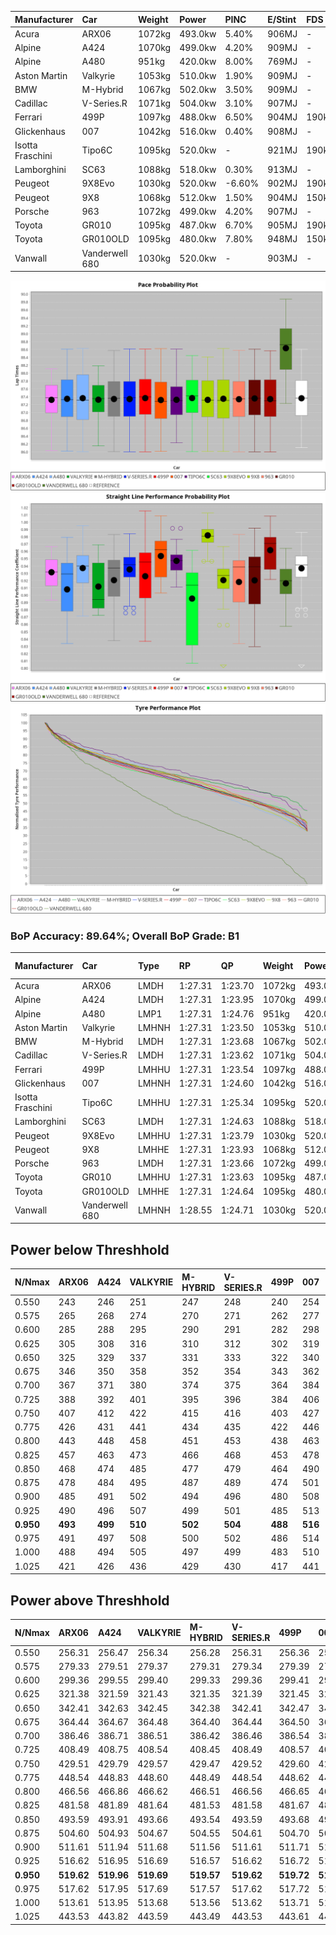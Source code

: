 | Manufacturer     | Car            | Weight | Power   | PINC    | E/Stint | FDS     |
|:-|:-|:-|:-|:-|:-|:-|
| Acura            | ARX06          | 1072kg | 493.0kw | 5.40%   | 906MJ   |    -    |
| Alpine           | A424           | 1070kg | 499.0kw | 4.20%   | 909MJ   |    -    |
| Alpine           | A480           | 951kg  | 420.0kw | 8.00%   | 769MJ   |    -    |
| Aston Martin     | Valkyrie       | 1053kg | 510.0kw | 1.90%   | 909MJ   |    -    |
| BMW              | M-Hybrid       | 1067kg | 502.0kw | 3.50%   | 909MJ   |    -    |
| Cadillac         | V-Series.R     | 1071kg | 504.0kw | 3.10%   | 907MJ   |    -    |
| Ferrari          | 499P           | 1097kg | 488.0kw | 6.50%   | 904MJ   | 190kph  |
| Glickenhaus      | 007            | 1042kg | 516.0kw | 0.40%   | 908MJ   |    -    |
| Isotta Fraschini | Tipo6C         | 1095kg | 520.0kw |    -    | 921MJ   | 190kph  |
| Lamborghini      | SC63           | 1088kg | 518.0kw | 0.30%   | 913MJ   |    -    |
| Peugeot          | 9X8Evo         | 1030kg | 520.0kw | -6.60%  | 902MJ   | 190kph  |
| Peugeot          | 9X8            | 1068kg | 512.0kw | 1.50%   | 904MJ   | 150kph  |
| Porsche          | 963            | 1072kg | 499.0kw | 4.20%   | 907MJ   |    -    |
| Toyota           | GR010          | 1095kg | 487.0kw | 6.70%   | 905MJ   | 190kph  |
| Toyota           | GR010OLD       | 1095kg | 480.0kw | 7.80%   | 948MJ   | 150kph  |
| Vanwall          | Vanderwell 680 | 1030kg | 520.0kw |    -    | 903MJ   |    -    |

![PACECHART](./IMG/AUTO.png)
![STRAIGHTLINEPERFORMANCECHART](./IMG/AUTO_sp.png)
![TYREPERFORMANCECHART](./IMG/AUTO_tw.png)

### BoP Accuracy: 89.64%; Overall BoP Grade: B1
| Manufacturer     | Car            | Type  | RP      | QP      | Weight | Power¹  | Threshhold | PINC    | Power²   | E/Stint | AVG Vmax  | FDS     | RDLC | L/Stint | BOP-Grade | Model Accuracy | Model Points | Match%  | SimDiff |
|:-|:-|:-|:-|:-|:-|:-|:-|:-|:-|:-|:-|:-|:-|:-|:-|:-|:-|:-|:-|
| Acura            | ARX06          | LMDH  | 1:27.31 | 1:23.70 | 1072kg | 493.0kw | 210.0kph   | 5.40%   | 519.60kw |  906MJ  | 270.75kph |    -    | 0.99 | 43      | +B2       | 100.00%        | 996          | 80.18%  | #       |
| Alpine           | A424           | LMDH  | 1:27.31 | 1:23.95 | 1070kg | 499.0kw | 210.0kph   | 4.20%   | 520.00kw |  909MJ  | 267.58kph |    -    | 1.00 | 43      | ~A1       | 98.45%         | 2220         | 98.50%  | #       |
| Alpine           | A480           | LMP1  | 1:27.31 | 1:24.76 |  951kg | 420.0kw | 210.0kph   | 8.00%   | 453.60kw |  769MJ  | 272.12kph |    -    | 0.98 | 40      | ~A1       | 95.90%         | 1706         | 100.00% | #       |
| Aston Martin     | Valkyrie       | LMHNH | 1:27.31 | 1:23.50 | 1053kg | 510.0kw | 210.0kph   | 1.90%   | 519.70kw |  909MJ  | 269.20kph |    -    | 1.02 | 43      | +C2       | 100.00%        | 466          | 73.15%  | #       |
| BMW              | M-Hybrid       | LMDH  | 1:27.31 | 1:23.68 | 1067kg | 502.0kw | 210.0kph   | 3.50%   | 519.60kw |  909MJ  | 269.62kph |    -    | 1.00 | 43      | ~A1       | 100.00%        | 3339         | 96.59%  | #       |
| Cadillac         | V-Series.R     | LMDH  | 1:27.31 | 1:23.62 | 1071kg | 504.0kw | 210.0kph   | 3.10%   | 519.60kw |  907MJ  | 270.72kph |    -    | 1.00 | 43      | ~A1       | 99.03%         | 6041         | 98.21%  | #       |
| Ferrari          | 499P           | LMHHU | 1:27.31 | 1:23.54 | 1097kg | 488.0kw | 210.0kph   | 6.50%   | 519.70kw |  904MJ  | 268.71kph | 190kph  | 1.01 | 43      | ~A1       | 99.97%         | 7286         | 97.77%  | #       |
| Glickenhaus      | 007            | LMHNH | 1:27.31 | 1:24.60 | 1042kg | 516.0kw | 210.0kph   | 0.40%   | 518.10kw |  908MJ  | 275.87kph |    -    | 0.95 | 43      | ~A1       | 93.90%         | 2170         | 100.00% | #       |
| Isotta Fraschini | Tipo6C         | LMHHU | 1:27.31 | 1:25.34 | 1095kg | 520.0kw | 210.0kph   |    -    | 520.00kw |  921MJ  | 269.81kph | 190kph  | 1.02 | 43      | +B2       | 98.48%         | 130          | 82.59%  | #       |
| Lamborghini      | SC63           | LMDH  | 1:27.31 | 1:24.63 | 1088kg | 518.0kw | 210.0kph   | 0.30%   | 519.60kw |  913MJ  | 265.37kph |    -    | 1.02 | 43      | -A2       | 100.00%        | 784          | 92.75%  | #       |
| Peugeot          | 9X8Evo         | LMHHU | 1:27.31 | 1:23.79 | 1030kg | 520.0kw | 210.0kph   | -6.60%  | 485.70kw |  902MJ  | 277.75kph | 190kph  | 1.03 | 43      | +B1       | 100.00%        | 1890         | 87.32%  | #       |
| Peugeot          | 9X8            | LMHHE | 1:27.31 | 1:23.93 | 1068kg | 512.0kw | 210.0kph   | 1.50%   | 519.70kw |  904MJ  | 267.90kph | 150kph  | 1.01 | 43      | ~A1       | 98.18%         | 4753         | 99.10%  | #       |
| Porsche          | 963            | LMDH  | 1:27.31 | 1:23.66 | 1072kg | 499.0kw | 210.0kph   | 4.20%   | 520.00kw |  907MJ  | 268.98kph |    -    | 1.00 | 43      | ~A1       | 99.89%         | 15174        | 96.90%  | #       |
| Toyota           | GR010          | LMHHU | 1:27.31 | 1:23.63 | 1095kg | 487.0kw | 210.0kph   | 6.70%   | 519.60kw |  905MJ  | 267.94kph | 190kph  | 1.01 | 43      | ~A1       | 99.82%         | 5457         | 97.77%  | #       |
| Toyota           | GR010OLD       | LMHHE | 1:27.31 | 1:24.64 | 1095kg | 480.0kw | 210.0kph   | 7.80%   | 517.40kw |  948MJ  | 273.54kph | 150kph  | 1.00 | 43      | +A2       | 100.00%        | 930          | 92.00%  | #       |
| Vanwall          | Vanderwell 680 | LMHNH | 1:28.55 | 1:24.71 | 1030kg | 520.0kw | 0.0kph     |    -    | 520.00kw |  903MJ  | 271.21kph |    -    | 1.02 | 43      | +Ω1       | 96.27%         | 645          | 41.32%  | #       |

## Power below Threshhold
| N/Nmax    | ARX06   | A424    | VALKYRIE | M-HYBRID | V-SERIES.R | 499P    | 007     | TIPO6C  | SC63    | 9X8EVO  | 9X8     | 963     | GR010   | GR010OLD | VANDERWELL 680 | ​     | RPM      | A480            |
|:-|:-|:-|:-|:-|:-|:-|:-|:-|:-|:-|:-|:-|:-|:-|:-|:-|:-|:-|
|  0.550    |  243    |  246    |  251     |  247     |  248       |  240    |  254    |  256    |  255    |  256    |  252    |  246    |  240    |  236     |  256           |  ​    |   --     |  0.00           |
|  0.575    |  265    |  268    |  274     |  270     |  271       |  262    |  277    |  279    |  278    |  279    |  275    |  268    |  262    |  258     |  279           |  ​    |   --     |  0.00           |
|  0.600    |  285    |  288    |  295     |  290     |  291       |  282    |  298    |  300    |  299    |  300    |  296    |  288    |  281    |  277     |  300           |  ​    |   --     |  0.00           |
|  0.625    |  305    |  308    |  316     |  310     |  312       |  302    |  319    |  322    |  321    |  322    |  317    |  308    |  301    |  297     |  322           |  ​    |   --     |  0.00           |
|  0.650    |  325    |  329    |  337     |  331     |  333       |  322    |  340    |  343    |  342    |  343    |  338    |  329    |  322    |  317     |  343           |  ​    |   --     |  0.00           |
|  0.675    |  346    |  350    |  358     |  352     |  354       |  343    |  362    |  365    |  364    |  365    |  359    |  350    |  342    |  337     |  365           |  ​    |   --     |  0.00           |
|  0.700    |  367    |  371    |  380     |  374     |  375       |  364    |  384    |  387    |  386    |  387    |  381    |  371    |  363    |  358     |  387           |  ​    |   --     |  0.00           |
|  0.725    |  388    |  392    |  401     |  395     |  396       |  384    |  406    |  409    |  407    |  409    |  403    |  392    |  383    |  378     |  409           |  ​    |   --     |  0.00           |
|  0.750    |  407    |  412    |  422     |  415     |  416       |  403    |  427    |  430    |  428    |  430    |  423    |  412    |  403    |  397     |  430           |  ​    |   --     |  0.00           |
|  0.775    |  426    |  431    |  441     |  434     |  435       |  422    |  446    |  449    |  447    |  449    |  442    |  431    |  421    |  415     |  449           |  ​    |  5000    |  -3,412,805.82  |
|  0.800    |  443    |  448    |  458     |  451     |  453       |  438    |  463    |  467    |  465    |  467    |  460    |  448    |  437    |  431     |  467           |  ​    |  5500    |  -3,716,972.33  |
|  0.825    |  457    |  463    |  473     |  466     |  468       |  453    |  478    |  482    |  480    |  482    |  475    |  463    |  452    |  445     |  482           |  ​    |  5999    |  -4,036,019.00  |
|  0.850    |  468    |  474    |  485     |  477     |  479       |  464    |  490    |  494    |  492    |  494    |  486    |  474    |  463    |  456     |  494           |  ​    |  6499    |  -4,369,945.84  |
|  0.875    |  478    |  484    |  495     |  487     |  489       |  474    |  501    |  505    |  503    |  505    |  497    |  484    |  473    |  466     |  505           |  ​    |  7000    |  -4,718,751.85  |
|  0.900    |  485    |  491    |  502     |  494     |  496       |  480    |  508    |  512    |  510    |  512    |  504    |  491    |  479    |  472     |  512           |  ​    |  7500    |  -5,082,438.02  |
|  0.925    |  490    |  496    |  507     |  499     |  501       |  485    |  513    |  517    |  515    |  517    |  509    |  496    |  484    |  477     |  517           |  ​    |  8000    |  432.21         |
| **0.950** | **493** | **499** | **510**  | **502**  | **504**    | **488** | **516** | **520** | **518** | **520** | **512** | **499** | **487** | **480**  | **520**        | **​** | **8499** | **435.21**      |
|  0.975    |  491    |  497    |  508     |  500     |  502       |  486    |  514    |  518    |  516    |  518    |  510    |  497    |  485    |  478     |  518           |  ​    |  9000    |  218.11         |
|  1.000    |  488    |  494    |  505     |  497     |  499       |  483    |  510    |  514    |  512    |  514    |  506    |  494    |  482    |  475     |  514           |  ​    |   --     |  0.00           |
|  1.025    |  421    |  426    |  436     |  429     |  430       |  417    |  441    |  444    |  442    |  444    |  437    |  426    |  416    |  410     |  444           |  ​    |   --     |  0.00           |

## Power above Threshhold
| N/Nmax    | ARX06      | A424       | VALKYRIE   | M-HYBRID   | V-SERIES.R | 499P       | 007        | TIPO6C  | SC63       | 9X8EVO     | 9X8        | 963        | GR010      | GR010OLD   | VANDERWELL 680 | ​     | RPM      | A480            |
|:-|:-|:-|:-|:-|:-|:-|:-|:-|:-|:-|:-|:-|:-|:-|:-|:-|:-|:-|
|  0.550    |  256.31    |  256.47    |  256.34    |  256.28    |  256.31    |  256.36    |  255.03    |  256    |  256.27    |  239.34    |  256.34    |  256.47    |  256.31    |  255.22    |  256           |  ​    |   --     |  0.00           |
|  0.575    |  279.33    |  279.51    |  279.37    |  279.31    |  279.34    |  279.39    |  278.03    |  279    |  279.30    |  261.37    |  279.37    |  279.51    |  279.34    |  278.24    |  279           |  ​    |   --     |  0.00           |
|  0.600    |  299.36    |  299.55    |  299.40    |  299.33    |  299.36    |  299.41    |  299.04    |  300    |  299.32    |  280.39    |  299.39    |  299.55    |  299.36    |  298.25    |  300           |  ​    |   --     |  0.00           |
|  0.625    |  321.38    |  321.59    |  321.43    |  321.35    |  321.39    |  321.45    |  321.04    |  322    |  321.34    |  300.42    |  321.42    |  321.59    |  321.39    |  320.27    |  322           |  ​    |   --     |  0.00           |
|  0.650    |  342.41    |  342.63    |  342.45    |  342.38    |  342.41    |  342.47    |  342.04    |  343    |  342.37    |  320.45    |  342.45    |  342.63    |  342.41    |  341.29    |  343           |  ​    |   --     |  0.00           |
|  0.675    |  364.44    |  364.67    |  364.48    |  364.40    |  364.44    |  364.50    |  364.04    |  365    |  364.39    |  341.48    |  364.48    |  364.67    |  364.44    |  363.31    |  365           |  ​    |   --     |  0.00           |
|  0.700    |  386.46    |  386.71    |  386.51    |  386.42    |  386.46    |  386.54    |  386.05    |  387    |  386.41    |  362.51    |  386.51    |  386.71    |  386.47    |  385.33    |  387           |  ​    |   --     |  0.00           |
|  0.725    |  408.49    |  408.75    |  408.54    |  408.45    |  408.49    |  408.57    |  407.05    |  409    |  408.44    |  382.54    |  408.53    |  408.75    |  408.49    |  407.35    |  409           |  ​    |   --     |  0.00           |
|  0.750    |  429.51    |  429.79    |  429.57    |  429.47    |  429.52    |  429.60    |  428.05    |  430    |  429.46    |  401.56    |  429.56    |  429.79    |  429.52    |  427.36    |  430           |  ​    |   --     |  0.00           |
|  0.775    |  448.54    |  448.83    |  448.60    |  448.49    |  448.54    |  448.62    |  447.06    |  449    |  448.48    |  419.59    |  448.59    |  448.83    |  448.54    |  446.38    |  449           |  ​    |  5000    |  -3,412,805.82  |
|  0.800    |  466.56    |  466.86    |  466.62    |  466.51    |  466.56    |  466.65    |  465.06    |  467    |  466.50    |  436.61    |  466.61    |  466.86    |  466.56    |  464.39    |  467           |  ​    |  5500    |  -3,716,972.33  |
|  0.825    |  481.58    |  481.89    |  481.64    |  481.53    |  481.58    |  481.67    |  480.06    |  482    |  481.51    |  450.63    |  481.63    |  481.89    |  481.58    |  479.41    |  482           |  ​    |  5999    |  -4,036,019.00  |
|  0.850    |  493.59    |  493.91    |  493.66    |  493.54    |  493.59    |  493.68    |  492.06    |  494    |  493.53    |  461.65    |  493.65    |  493.91    |  493.60    |  491.42    |  494           |  ​    |  6499    |  -4,369,945.84  |
|  0.875    |  504.60    |  504.93    |  504.67    |  504.55    |  504.61    |  504.70    |  503.06    |  505    |  504.54    |  471.66    |  504.66    |  504.93    |  504.61    |  502.43    |  505           |  ​    |  7000    |  -4,718,751.85  |
|  0.900    |  511.61    |  511.94    |  511.68    |  511.56    |  511.61    |  511.71    |  510.06    |  512    |  511.55    |  477.67    |  511.67    |  511.94    |  511.62    |  509.43    |  512           |  ​    |  7500    |  -5,082,438.02  |
|  0.925    |  516.62    |  516.95    |  516.69    |  516.57    |  516.62    |  516.72    |  515.06    |  517    |  516.55    |  482.68    |  516.68    |  516.95    |  516.63    |  514.44    |  517           |  ​    |  8000    |  432.21         |
| **0.950** | **519.62** | **519.96** | **519.69** | **519.57** | **519.62** | **519.72** | **518.06** | **520** | **519.55** | **485.68** | **519.68** | **519.96** | **519.63** | **517.44** | **520**        | **​** | **8499** | **435.21**      |
|  0.975    |  517.62    |  517.95    |  517.69    |  517.57    |  517.62    |  517.72    |  516.06    |  518    |  517.55    |  483.68    |  517.68    |  517.95    |  517.63    |  515.44    |  518           |  ​    |  9000    |  218.11         |
|  1.000    |  513.61    |  513.95    |  513.68    |  513.56    |  513.62    |  513.71    |  512.06    |  514    |  513.55    |  480.67    |  513.67    |  513.95    |  513.62    |  511.43    |  514           |  ​    |   --     |  0.00           |
|  1.025    |  443.53    |  443.82    |  443.59    |  443.49    |  443.53    |  443.61    |  442.05    |  444    |  443.47    |  414.58    |  443.58    |  443.82    |  443.54    |  441.38    |  444           |  ​    |   --     |  0.00           |
